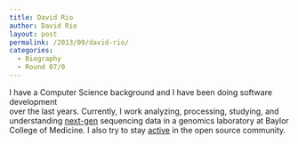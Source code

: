 ```yaml
---
title: David Rio
author: David Rio
layout: post
permalink: /2013/09/david-rio/
categories:
  - Biography
  - Round 07/0
---
```

I have a Computer Science background and I have been doing software development  
over the last years. Currently, I work analyzing, processing, studying, and  
understanding [next-gen][1] sequencing data in a genomics laboratory at Baylor  
College of Medicine. I also try to stay [active][2] in the open source community.

 [1]: http://en.wikipedia.org/wiki/DNA_sequencing "next-gen"
 [2]: http://github.com/drio "source"